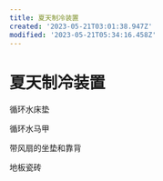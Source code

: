 ```yaml
---
title: 夏天制冷装置
created: '2023-05-21T03:01:38.947Z'
modified: '2023-05-21T05:34:16.458Z'
---
```


# 夏天制冷装置

循环水床垫

循环水马甲

带风扇的坐垫和靠背

地板瓷砖
